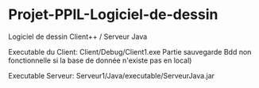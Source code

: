 # Projet-PPIL-Logiciel-de-dessin
Logiciel de dessin Client++ / Serveur Java


Executable du Client: Client/Debug/Client1.exe
Partie sauvegarde Bdd non fonctionnelle si la base de donnée n'existe pas en local)

Executable Serveur: Serveur1/Java/executable/ServeurJava.jar
